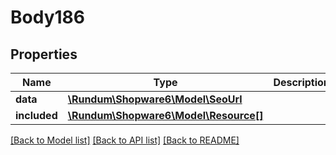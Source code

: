 # Body186

## Properties
Name | Type | Description | Notes
------------ | ------------- | ------------- | -------------
**data** | [**\Rundum\Shopware6\Model\SeoUrl**](SeoUrl.md) |  | [optional] 
**included** | [**\Rundum\Shopware6\Model\Resource[]**](Resource.md) |  | [optional] 

[[Back to Model list]](../../README.md#documentation-for-models) [[Back to API list]](../../README.md#documentation-for-api-endpoints) [[Back to README]](../../README.md)

